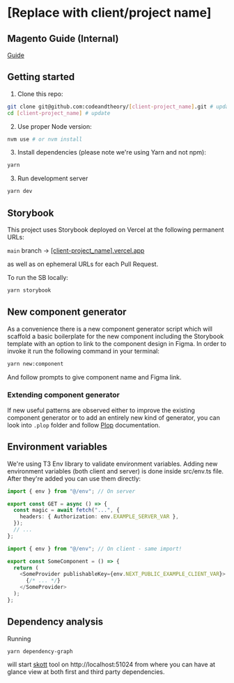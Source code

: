 # [Replace with client/project name]

## Magento Guide (Internal)

[Guide](https://docs.google.com/document/d/1dRrbDEVnukTC8ITQMdfwA7bqi8FUTCaug84wpoasB2c/edit?tab=t.0)

## Getting started

1. Clone this repo:

```sh
git clone git@github.com:codeandtheory/[client-project_name].git # update with the repo URL
cd [client-project_name] # update
```

2. Use proper Node version:

```sh
nvm use # or nvm install
```

3. Install dependencies (please note we're using Yarn and not npm):

```sh
yarn
```

3. Run development server

```sh
yarn dev
```

## Storybook

This project uses Storybook deployed on Vercel at the following permanent URLs:

<!-- Optionally add other branches/environments -->

`main` branch -> [[client-project_name].vercel.app](https://[client-project_name].vercel.app) <br/>

as well as on ephemeral URLs for each Pull Request.

To run the SB locally:

```sh
yarn storybook
```

## New component generator

As a convenience there is a new component generator script which will scaffold a basic boilerplate for the new component including the Storybook template with an option to link to the component design in Figma. In order to invoke it run the following command in your terminal:

```sh
yarn new:component
```

And follow prompts to give component name and Figma link.

### Extending component generator

If new useful patterns are observed either to improve the existing component generator or to add an entirely new kind of generator, you can look into `.plop` folder and follow [Plop](https://plopjs.com/) documentation.

## Environment variables

We're using T3 Env library to validate environment variables. Adding new environment variables (both client and server) is done inside src/env.ts file. After they're added you can use them directly:

```ts
import { env } from "@/env"; // On server

export const GET = async () => {
  const magic = await fetch("...", {
    headers: { Authorization: env.EXAMPLE_SERVER_VAR },
  });
  // ...
};
```

```ts
import { env } from "@/env"; // On client - same import!

export const SomeComponent = () => {
  return (
    <SomeProvider publishableKey={env.NEXT_PUBLIC_EXAMPLE_CLIENT_VAR}>
      {/* ... */}
    </SomeProvider>
  );
};
```

## Dependency analysis

Running

```sh
yarn dependency-graph
```

will start [skott](https://github.com/antoine-coulon/skott) tool on http://localhost:51024 from where you can have at glance view at both first and third party dependencies.
